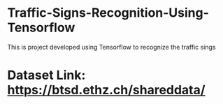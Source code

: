 # Traffic-Signs-Recognition-Using-Tensorflow
This is project developed using Tensorflow to recognize the traffic sings

# Dataset Link: https://btsd.ethz.ch/shareddata/
